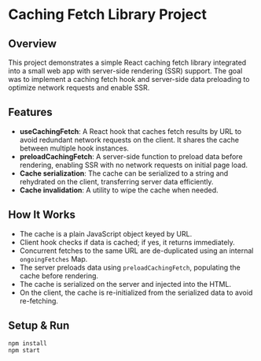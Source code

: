 # Caching Fetch Library Project

## Overview

This project demonstrates a simple React caching fetch library integrated into a small web app with server-side rendering (SSR) support. The goal was to implement a caching fetch hook and server-side data preloading to optimize network requests and enable SSR.

## Features

- **useCachingFetch**: A React hook that caches fetch results by URL to avoid redundant network requests on the client. It shares the cache between multiple hook instances.
- **preloadCachingFetch**: A server-side function to preload data before rendering, enabling SSR with no network requests on initial page load.
- **Cache serialization**: The cache can be serialized to a string and rehydrated on the client, transferring server data efficiently.
- **Cache invalidation**: A utility to wipe the cache when needed.

## How It Works

- The cache is a plain JavaScript object keyed by URL.
- Client hook checks if data is cached; if yes, it returns immediately.
- Concurrent fetches to the same URL are de-duplicated using an internal `ongoingFetches` Map.
- The server preloads data using `preloadCachingFetch`, populating the cache before rendering.
- The cache is serialized on the server and injected into the HTML.
- On the client, the cache is re-initialized from the serialized data to avoid re-fetching.

## Setup & Run

```wsl
npm install
npm start
```
